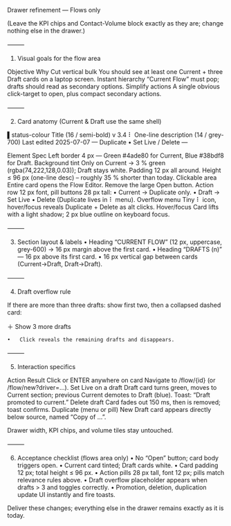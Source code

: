Drawer refinement — Flows only

(Leave the KPI chips and Contact-Volume block exactly as they are; change nothing else in the drawer.)

⸻

1. Visual goals for the flow area

Objective	Why
Cut vertical bulk	You should see at least one Current + three Draft cards on a laptop screen.
Instant hierarchy	“Current Flow” must pop; drafts should read as secondary options.
Simplify actions	A single obvious click-target to open, plus compact secondary actions.


⸻

2. Card anatomy   (Current & Draft use the same shell)

▌status-colour  Title (16 / semi-bold)   v 3.4      ⠇
                One-line description (14 / grey-700)
                Last edited 2025-07-07
                —  Duplicate   •   Set Live / Delete  —

Element	Spec
Left border	4 px — Green #4ade80 for Current, Blue #38bdf8 for Draft.
Background tint	Only on Current → 3 % green (rgba(74,222,128,0.03)); Draft stays white.
Padding	12 px all around.
Height	≤ 96 px (one-line desc) – roughly 35 % shorter than today.
Clickable area	Entire card opens the Flow Editor. Remove the large Open button.
Action row	12 px font, pill buttons 28 px tall:
	• Current → Duplicate only.
	• Draft → Set Live • Delete (Duplicate lives in ⠇ menu).
Overflow menu	Tiny ⠇ icon, hover/focus reveals Duplicate + Delete as alt clicks.
Hover/focus	Card lifts with a light shadow; 2 px blue outline on keyboard focus.


⸻

3. Section layout & labels
	•	Heading “CURRENT FLOW” (12 px, uppercase, grey-600)
→ 16 px margin above the first card.
	•	Heading “DRAFTS (n)” — 16 px above its first card.
	•	16 px vertical gap between cards (Current→Draft, Draft→Draft).

⸻

4. Draft overflow rule

If there are more than three drafts:
show first two, then a collapsed dashed card:

＋  Show 3 more drafts

	•	Click reveals the remaining drafts and disappears.

⸻

5. Interaction specifics

Action	Result
Click or ENTER anywhere on card	Navigate to /flow/{id} (or /flow/new?driver=…).
Set Live on a draft	Draft card turns green, moves to Current section; previous Current demotes to Draft (blue). Toast: “Draft promoted to current.”
Delete draft	Card fades out 150 ms, then is removed; toast confirms.
Duplicate (menu or pill)	New Draft card appears directly below source, named “Copy of …”.

Drawer width, KPI chips, and volume tiles stay untouched.

⸻

6. Acceptance checklist (flows area only)
	•	No “Open” button; card body triggers open.
	•	Current card tinted; Draft cards white.
	•	Card padding 12 px; total height ≤ 96 px.
	•	Action pills 28 px tall, font 12 px; pills match relevance rules above.
	•	Draft overflow placeholder appears when drafts > 3 and toggles correctly.
	•	Promotion, deletion, duplication update UI instantly and fire toasts.

Deliver these changes; everything else in the drawer remains exactly as it is today.